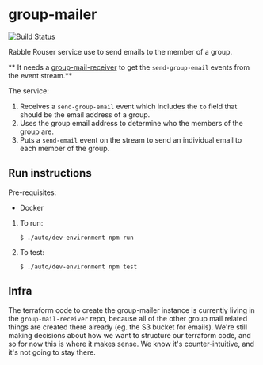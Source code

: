 # group-mailer

[![Build Status](https://api.travis-ci.org/rabblerouser/group-mailer.svg?branch=master)](https://travis-ci.org/rabblerouser/group-mailer)

Rabble Rouser service use to send emails to the member of a group.

** It needs a [group-mail-receiver](https://github.com/rabblerouser/group-mail-receiver) to get the `send-group-email` events from the event stream.**

The service:

1. Receives a `send-group-email` event which includes the `to` field that should be the email address of a group.
1. Uses the group email address to determine who the members of the group are.
1. Puts a `send-email` event on the stream to send an individual email to each member of the group.


## Run instructions

  Pre-requisites:
  * Docker


1. To run:

    `$ ./auto/dev-environment npm run`

1. To test:

    `$ ./auto/dev-environment npm test`

## Infra

The terraform code to create the group-mailer instance is currently living in the `group-mail-receiver` repo, because all of the other group mail related things are created there already (eg. the S3 bucket for emails). We're still making decisions about how we want to structure our terraform code, and so for now this is where it makes sense. We know it's counter-intuitive, and it's not going to stay there.
